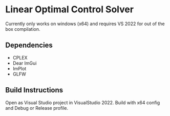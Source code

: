 # Linear Optimal Control Solver
Currently only works on windows (x64) and requires VS 2022 for out of the box compilation.

## Dependencies
- CPLEX
- Dear ImGui
- ImPlot
- GLFW


## Build Instructions
Open as Visual Studio project in VisualStudio 2022.
Build with x64 config and Debug or Release profile.

